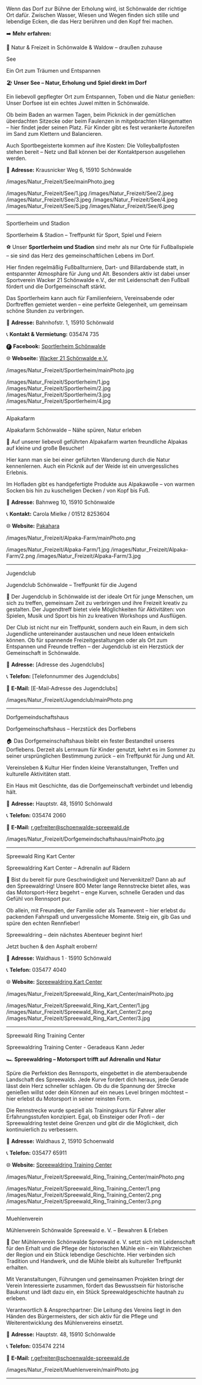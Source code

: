 <!-- INTRO_TEXT_START -->

Wenn das Dorf zur Bühne der Erholung wird, ist Schönwalde der richtige Ort dafür. Zwischen Wasser, Wiesen und Wegen finden sich stille und lebendige Ecken, die das Herz berühren und den Kopf frei machen.

➡️ **Mehr erfahren:**

<!-- INTRO_TEXT_END -->

<!-- SEPARATE_TEXT_START -->

🌿 Natur & Freizeit in Schönwalde & Waldow – draußen zuhause

<!-- SEPARATE_TEXT_END -->
<!-- SEE_NAME_START -->
See
<!-- SEE_NAME_END -->
<!-- SEE_SLOGAN_START -->

Ein Ort zum Träumen und Entspannen

<!-- SEE_SLOGAN_END -->
<!-- SEE_TEXT_START -->

🏖️ **Unser See – Natur, Erholung und Spiel direkt im Dorf**

Ein liebevoll gepflegter Ort zum Entspannen, Toben und die Natur genießen: Unser Dorfsee ist ein echtes Juwel mitten in Schönwalde.

Ob beim Baden an warmen Tagen, beim Picknick in der gemütlichen überdachten Sitzecke oder beim Faulenzen in mitgebrachten Hängematten – hier findet jeder seinen Platz.
Für Kinder gibt es fest verankerte Autoreifen im Sand zum Klettern und Balancieren.

Auch Sportbegeisterte kommen auf ihre Kosten: Die Volleyballpfosten stehen bereit – Netz und Ball können bei der Kontaktperson ausgeliehen werden.

📌 **Adresse:** Krausnicker Weg 6, 15910 Schönwalde

<!-- SEE_TEXT_END -->
<!-- SEE_PHOTO_START -->
/images/Natur_Freizeit/See/mainPhoto.jpeg
<!-- SEE_PHOTO_END -->
<!-- SEE_IMAGES_START -->
/images/Natur_Freizeit/See/1.jpg
/images/Natur_Freizeit/See/2.jpeg
/images/Natur_Freizeit/See/3.jpeg
/images/Natur_Freizeit/See/4.jpeg
/images/Natur_Freizeit/See/5.jpg
/images/Natur_Freizeit/See/6.jpeg
<!-- SEE_IMAGES_END -->

--- 


<!-- SPORTHEIM_NAME_START -->
Sportlerheim und Stadion
<!-- SPORTHEIM_NAME_END -->
<!-- SPORTHEIM_SLOGAN_START -->

Sportlerheim & Stadion – Treffpunkt für Sport, Spiel und Feiern

<!-- SPORTHEIM_SLOGAN_END -->
<!-- SPORTHEIM_TEXT_START -->

⚽ Unser **Sportlerheim und Stadion** sind mehr als nur Orte für Fußballspiele – sie sind das Herz des gemeinschaftlichen Lebens im Dorf.

Hier finden regelmäßig Fußballturniere, Dart- und Billardabende statt, in entspannter Atmosphäre für Jung und Alt. Besonders aktiv ist dabei unser Sportverein Wacker 21 Schönwalde e.V., der mit Leidenschaft den Fußball fördert und die Dorfgemeinschaft stärkt.

Das Sportlerheim kann auch für Familienfeiern, Vereinsabende oder Dorftreffen gemietet werden – eine perfekte Gelegenheit, um gemeinsam schöne Stunden zu verbringen.

📌 **Adresse:** Bahnhofstr. 1, 15910 Schönwald

📞 **Kontakt & Vermietung:** 035474 735

🅕 **Facebook:** [Sportlerheim Schönwalde](https://www.facebook.com/people/Sportlerheim-Sch%C3%B6nwalde/100049660796368/)

🌐 **Webseite:** [Wacker 21 Schönwalde e.V.](https://wacker-schoenwalde.de/)

<!-- SPORTHEIM_TEXT_END -->
<!-- SPORTHEIM_PHOTO_START -->
/images/Natur_Freizeit/Sportlerheim/mainPhoto.jpg
<!-- SPORTHEIM_PHOTO_END -->
<!-- SPORTHEIM_IMAGES_START -->
/images/Natur_Freizeit/Sportlerheim/1.jpg
/images/Natur_Freizeit/Sportlerheim/2.jpg
/images/Natur_Freizeit/Sportlerheim/3.jpg
/images/Natur_Freizeit/Sportlerheim/4.jpg
<!-- SPORTHEIM_IMAGES_END -->

---


<!-- ALPAKAFARM_NAME_START -->

Alpakafarm

<!-- ALPAKAFARM_NAME_END -->
<!-- ALPAKAFARM_SLOGAN_START -->

Alpakafarm Schönwalde – Nähe spüren, Natur erleben

<!-- ALPAKAFARM_SLOGAN_END -->
<!-- ALPAKAFARM_TEXT_START -->

🦙 Auf unserer liebevoll geführten Alpakafarm warten freundliche Alpakas auf kleine und große Besucher!

Hier kann man sie bei einer geführten Wanderung durch die Natur kennenlernen. Auch ein Picknik auf der Weide ist ein unvergessliches Erlebnis.

Im Hofladen gibt es handgefertigte Produkte aus Alpakawolle – von warmen Socken bis hin zu kuscheligen Decken / von Kopf bis Fuß.

📌 **Adresse:** Bahnweg 10, 15910 Schönwalde

📞 **Kontakt:** Carola Mielke / 01512 8253604

🌐 **Website:** [Pakahara](https://www.pakahara.de/)

<!-- ALPAKAFARM_TEXT_END -->

<!-- ALPAKAFARM_PHOTO_START -->
/images/Natur_Freizeit/Alpaka-Farm/mainPhoto.png
<!-- ALPAKAFARM_PHOTO_END -->
<!-- ALPAKAFARM_IMAGES_START -->
/images/Natur_Freizeit/Alpaka-Farm/1.jpg
/images/Natur_Freizeit/Alpaka-Farm/2.png
/images/Natur_Freizeit/Alpaka-Farm/3.jpg
<!-- ALPAKAFARM_IMAGES_END -->

---


<!-- JUGENDCLUB_NAME_START -->

Jugendclub

<!-- JUGENDCLUB_NAME_END -->
<!-- JUGENDCLUB_SLOGAN_START -->

Jugendclub Schönwalde – Treffpunkt für die Jugend

<!-- JUGENDCLUB_SLOGAN_END -->
<!-- JUGENDCLUB_TEXT_START -->

🌳 Der Jugendclub in Schönwalde ist der ideale Ort für junge Menschen, um sich zu treffen, gemeinsam Zeit zu verbringen und ihre Freizeit kreativ zu gestalten. Der Jugendtreff bietet viele Möglichkeiten für Aktivitäten: von Spielen, Musik und Sport bis hin zu kreativen Workshops und Ausflügen.

Der Club ist nicht nur ein Treffpunkt, sondern auch ein Raum, in dem sich Jugendliche untereinander austauschen und neue Ideen entwickeln können. Ob für spannende Freizeitgestaltungen oder als Ort zum Entspannen und Freunde treffen – der Jugendclub ist ein Herzstück der Gemeinschaft in Schönwalde.

📌 **Adresse:** [Adresse des Jugendclubs]

📞 **Telefon:** [Telefonnummer des Jugendclubs]

📧 **E-Mail:** [E-Mail-Adresse des Jugendclubs]

<!-- JUGENDCLUB_TEXT_END -->

<!-- JUGENDCLUB_PHOTO_START -->
/images/Natur_Freizeit/Jugendclub/mainPhoto.png
<!-- JUGENDCLUB_PHOTO_END -->

---


 <!-- DORFGEMEINSCHAFTSHAUS_NAME_START -->

Dorfgemeindschaftshaus

 <!-- DORFGEMEINSCHAFTSHAUS_NAME_END -->
 <!-- DORFGEMEINSCHAFTSHAUS_SLOGAN_START -->

Dorfgemeinschaftshaus – Herzstück des Dorflebens

 <!-- DORFGEMEINSCHAFTSHAUS_SLOGAN_END -->
 <!-- DORFGEMEINSCHAFTSHAUS_TEXT_START -->

🏠 Das Dorfgemeinschaftshaus bleibt ein fester Bestandteil unseres Dorflebens. Derzeit als Lernraum für Kinder genutzt, kehrt es im Sommer zu seiner ursprünglichen Bestimmung zurück – ein Treffpunkt für Jung und Alt.

Vereinsleben & Kultur Hier finden kleine Veranstaltungen, Treffen und kulturelle Aktivitäten statt.

Ein Haus mit Geschichte, das die Dorfgemeinschaft verbindet und lebendig hält.

📌 **Adresse:** Hauptstr. 48, 15910 Schönwald

📞 **Telefon:** 035474 2060

📧 **E-Mail:** r.gefreiter@schoenwalde-spreewald.de

 <!-- DORFGEMEINSCHAFTSHAUS_TEXT_END -->

<!-- DORFGEMEINSCHAFTSHAUS_PHOTO_START -->
/images/Natur_Freizeit/Dorfgemeindschaftshaus/mainPhoto.jpg
<!-- DORFGEMEINSCHAFTSHAUS_PHOTO_END -->


---


 <!-- SPREEWALDRINGKARTCENTER_NAME_START -->

Spreewald Ring Kart Center

 <!-- SPREEWALDRINGKARTCENTER_NAME_END -->
 <!-- SPREEWALDRINGKARTCENTER_SLOGAN_START -->

Spreewaldring Kart Center – Adrenalin auf Rädern

 <!-- SPREEWALDRINGKARTCENTER_SLOGAN_END -->
 <!-- SPREEWALDRINGKARTCENTER_TEXT_START -->

🏁 Bist du bereit für pure Geschwindigkeit und Nervenkitzel? Dann ab auf den Spreewaldring! Unsere 800 Meter lange Rennstrecke bietet alles, was das Motorsport-Herz begehrt – enge Kurven, schnelle Geraden und das Gefühl von Rennsport pur.

Ob allein, mit Freunden, der Familie oder als Teamevent – hier erlebst du packenden Fahrspaß und unvergessliche Momente. Steig ein, gib Gas und spüre den echten Rennfieber!

Spreewaldring – dein nächstes Abenteuer beginnt hier!

Jetzt buchen & den Asphalt erobern!

📌 **Adresse:** Waldhaus 1 · 15910 Schönwald

📞 **Telefon:** 035477 4040

🌐 **Website:** [Spreewaldring Kart Center](https://kart-center.de/)

 <!-- SPREEWALDRINGKARTCENTER_TEXT_END -->

<!-- SPREEWALDRINGKARTCENTER_PHOTO_START -->
/images/Natur_Freizeit/Spreewald_Ring_Kart_Center/mainPhoto.jpg
<!-- SPREEWALDRINGKARTCENTER_PHOTO_END -->
<!-- SPREEWALDRINGKARTCENTER_IMAGES_START -->
/images/Natur_Freizeit/Spreewald_Ring_Kart_Center/1.jpg
/images/Natur_Freizeit/Spreewald_Ring_Kart_Center/2.png
/images/Natur_Freizeit/Spreewald_Ring_Kart_Center/3.jpg
<!-- SPREEWALDRINGKARTCENTER_IMAGES_END -->

---


 <!-- RINGTRAININGCENTER_NAME_START -->
Spreewald Ring Training Center
 <!-- RINGTRAININGCENTER_NAME_END -->
 <!-- RINGTRAININGCENTER_SLOGAN_START -->

Spreewaldring Training Center - Geradeaus Kann Jeder

 <!-- RINGTRAININGCENTER_SLOGAN_END -->
 <!-- RINGTRAININGCENTER_TEXT_START -->

🏎️ **Spreewaldring – Motorsport trifft auf Adrenalin und Natur**

Spüre die Perfektion des Rennsports, eingebettet in die atemberaubende Landschaft des Spreewalds. Jede Kurve fordert dich heraus, jede Gerade lässt dein Herz schneller schlagen. Ob du die Spannung der Strecke genießen willst oder dein Können auf ein neues Level bringen möchtest – hier erlebst du Motorsport in seiner reinsten Form.

Die Rennstrecke wurde speziell als Trainingskurs für Fahrer aller Erfahrungsstufen konzipiert. Egal, ob Einsteiger oder Profi – der Spreewaldring testet deine Grenzen und gibt dir die Möglichkeit, dich kontinuierlich zu verbessern.

📌 **Adresse:** Waldhaus 2, 15910 Schoenwald

📞 **Telefon:** 035477 65911

🌐 **Website:** [Spreewaldring Training Center](https://spreewaldring.de/)

 <!-- RINGTRAININGCENTER_TEXT_END -->

<!-- RINGTRAININGCENTER_PHOTO_START -->
/images/Natur_Freizeit/Spreewald_Ring_Training_Center/mainPhoto.png
<!-- RINGTRAININGCENTER_PHOTO_END -->
<!-- RINGTRAININGCENTER_IMAGES_START -->
/images/Natur_Freizeit/Spreewald_Ring_Training_Center/1.png
/images/Natur_Freizeit/Spreewald_Ring_Training_Center/2.png
/images/Natur_Freizeit/Spreewald_Ring_Training_Center/3.png
<!-- RINGTRAININGCENTER_IMAGES_END -->


---


 <!-- MUEHLENVEREIN_NAME_START -->

Muehlenverein

 <!-- MUEHLENVEREIN_NAME_END -->
 <!-- MUEHLENVEREIN_SLOGAN_START -->
Mühlenverein Schönwalde Spreewald e. V. – Bewahren & Erleben
 <!-- MUEHLENVEREIN_SLOGAN_END -->
 <!-- MUEHLENVEREIN_TEXT_START -->

🌾 Der Mühlenverein Schönwalde Spreewald e. V. setzt sich mit Leidenschaft für den Erhalt und die Pflege der historischen Mühle ein – ein Wahrzeichen der Region und ein Stück lebendige Geschichte. Hier verbinden sich Tradition und Handwerk, und die Mühle bleibt als kultureller Treffpunkt erhalten.

Mit Veranstaltungen, Führungen und gemeinsamen Projekten bringt der Verein Interessierte zusammen, fördert das Bewusstsein für historische Baukunst und lädt dazu ein, ein Stück Spreewaldgeschichte hautnah zu erleben.

Verantwortlich & Ansprechpartner: Die Leitung des Vereins liegt in den Händen des Bürgermeisters, der sich aktiv für die Pflege und Weiterentwicklung des Mühlenvereins einsetzt.

📌 **Adresse:** Hauptstr. 48, 15910 Schönwalde

📞 **Telefon:** 035474 2214

📧 **E-Mail:** r.gefreiter@schoenwalde-spreewald.de

 <!-- MUEHLENVEREIN_TEXT_END -->

<!-- MUEHLENVEREIN_PHOTO_START -->
/images/Natur_Freizeit/Muehlenverein/mainPhoto.jpg
<!-- MUEHLENVEREIN_PHOTO_END -->

---